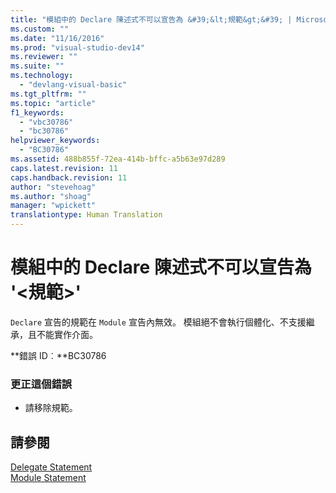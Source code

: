 ```yaml
---
title: "模組中的 Declare 陳述式不可以宣告為 &#39;&lt;規範&gt;&#39; | Microsoft Docs"
ms.custom: ""
ms.date: "11/16/2016"
ms.prod: "visual-studio-dev14"
ms.reviewer: ""
ms.suite: ""
ms.technology: 
  - "devlang-visual-basic"
ms.tgt_pltfrm: ""
ms.topic: "article"
f1_keywords: 
  - "vbc30786"
  - "bc30786"
helpviewer_keywords: 
  - "BC30786"
ms.assetid: 488b855f-72ea-414b-bffc-a5b63e97d289
caps.latest.revision: 11
caps.handback.revision: 11
author: "stevehoag"
ms.author: "shoag"
manager: "wpickett"
translationtype: Human Translation
---
```

# 模組中的 Declare 陳述式不可以宣告為 &#39;&lt;規範&gt;&#39;
`Declare` 宣告的規範在 `Module` 宣告內無效。 模組絕不會執行個體化、不支援繼承，且不能實作介面。  
  
 **錯誤 ID︰**BC30786  
  
### 更正這個錯誤  
  
-   請移除規範。  
  
## 請參閱  
 [Delegate Statement](../../visual-basic/language-reference/statements/delegate-statement.md)   
 [Module Statement](../../visual-basic/language-reference/statements/module-statement.md)
